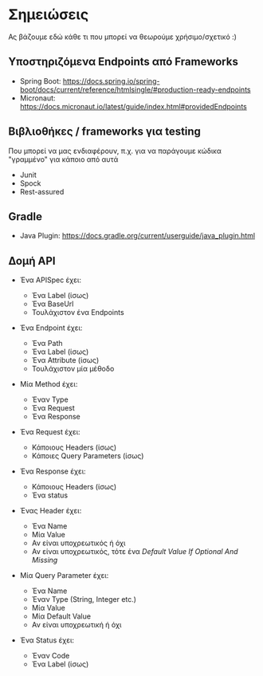 # Σημειώσεις

Ας βάζουμε εδώ κάθε τι που μπορεί να θεωρούμε χρήσιμο/σχετικό :)

## Υποστηριζόμενα Endpoints από Frameworks

* Spring Boot: https://docs.spring.io/spring-boot/docs/current/reference/htmlsingle/#production-ready-endpoints
* Micronaut: https://docs.micronaut.io/latest/guide/index.html#providedEndpoints

## Βιβλιοθήκες / frameworks για testing

Που μπορεί να μας ενδιαφέρουν, π.χ. για να παράγουμε κώδικα "γραμμένο" για κάποιο από αυτά

* Junit
* Spock
* Rest-assured

## Gradle

* Java Plugin: https://docs.gradle.org/current/userguide/java_plugin.html

## Δομή API

* Ένα APISpec έχει:
    * Ένα Label (ίσως)
    * Ένα BaseUrl
    * Τουλάχιστον ένα Endpoints
    
* Ένα Endpoint έχει:
    * Ένα Path
    * Ένα Label (ίσως)
    * Ένα Attribute (ίσως)
    * Τουλάχιστον μία μέθοδο
    
* Μία Method έχει:
    * Έναν Type
    * Ένα Request
    * Ένα Response
    
* Ένα Request έχει:
    * Κάποιους Headers (ίσως)
    * Κάποιες Query Parameters (ίσως)
    
* Ένα Response έχει:
    * Κάποιους Headers (ίσως)
    * Ένα status
    
* Ένας Header έχει:
    * Ένα Name
    * Μία Value
    * Αν είναι υποχρεωτικός ή όχι
    * Αν είναι υποχρεωτικός, τότε ένα *Default Value If Optional And Missing*

* Μία Query Parameter έχει:
    * Ένα Name
    * Έναν Type (String, Integer etc.)
    * Μία Value
    * Μία Default Value
    * Αν είναι υποχρεωτική ή όχι

* Ένα Status έχει:
    * Έναν Code
    * Ένα Label (ίσως)
